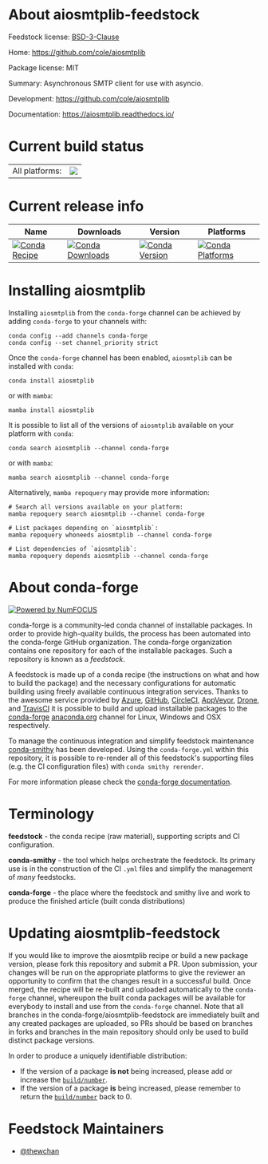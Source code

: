 About aiosmtplib-feedstock
==========================

Feedstock license: [BSD-3-Clause](https://github.com/conda-forge/aiosmtplib-feedstock/blob/main/LICENSE.txt)

Home: https://github.com/cole/aiosmtplib

Package license: MIT

Summary: Asynchronous SMTP client for use with asyncio.

Development: https://github.com/cole/aiosmtplib

Documentation: https://aiosmtplib.readthedocs.io/

Current build status
====================


<table><tr><td>All platforms:</td>
    <td>
      <a href="https://dev.azure.com/conda-forge/feedstock-builds/_build/latest?definitionId=29&branchName=main">
        <img src="https://dev.azure.com/conda-forge/feedstock-builds/_apis/build/status/aiosmtplib-feedstock?branchName=main">
      </a>
    </td>
  </tr>
</table>

Current release info
====================

| Name | Downloads | Version | Platforms |
| --- | --- | --- | --- |
| [![Conda Recipe](https://img.shields.io/badge/recipe-aiosmtplib-green.svg)](https://anaconda.org/conda-forge/aiosmtplib) | [![Conda Downloads](https://img.shields.io/conda/dn/conda-forge/aiosmtplib.svg)](https://anaconda.org/conda-forge/aiosmtplib) | [![Conda Version](https://img.shields.io/conda/vn/conda-forge/aiosmtplib.svg)](https://anaconda.org/conda-forge/aiosmtplib) | [![Conda Platforms](https://img.shields.io/conda/pn/conda-forge/aiosmtplib.svg)](https://anaconda.org/conda-forge/aiosmtplib) |

Installing aiosmtplib
=====================

Installing `aiosmtplib` from the `conda-forge` channel can be achieved by adding `conda-forge` to your channels with:

```
conda config --add channels conda-forge
conda config --set channel_priority strict
```

Once the `conda-forge` channel has been enabled, `aiosmtplib` can be installed with `conda`:

```
conda install aiosmtplib
```

or with `mamba`:

```
mamba install aiosmtplib
```

It is possible to list all of the versions of `aiosmtplib` available on your platform with `conda`:

```
conda search aiosmtplib --channel conda-forge
```

or with `mamba`:

```
mamba search aiosmtplib --channel conda-forge
```

Alternatively, `mamba repoquery` may provide more information:

```
# Search all versions available on your platform:
mamba repoquery search aiosmtplib --channel conda-forge

# List packages depending on `aiosmtplib`:
mamba repoquery whoneeds aiosmtplib --channel conda-forge

# List dependencies of `aiosmtplib`:
mamba repoquery depends aiosmtplib --channel conda-forge
```


About conda-forge
=================

[![Powered by
NumFOCUS](https://img.shields.io/badge/powered%20by-NumFOCUS-orange.svg?style=flat&colorA=E1523D&colorB=007D8A)](https://numfocus.org)

conda-forge is a community-led conda channel of installable packages.
In order to provide high-quality builds, the process has been automated into the
conda-forge GitHub organization. The conda-forge organization contains one repository
for each of the installable packages. Such a repository is known as a *feedstock*.

A feedstock is made up of a conda recipe (the instructions on what and how to build
the package) and the necessary configurations for automatic building using freely
available continuous integration services. Thanks to the awesome service provided by
[Azure](https://azure.microsoft.com/en-us/services/devops/), [GitHub](https://github.com/),
[CircleCI](https://circleci.com/), [AppVeyor](https://www.appveyor.com/),
[Drone](https://cloud.drone.io/welcome), and [TravisCI](https://travis-ci.com/)
it is possible to build and upload installable packages to the
[conda-forge](https://anaconda.org/conda-forge) [anaconda.org](https://anaconda.org/)
channel for Linux, Windows and OSX respectively.

To manage the continuous integration and simplify feedstock maintenance
[conda-smithy](https://github.com/conda-forge/conda-smithy) has been developed.
Using the ``conda-forge.yml`` within this repository, it is possible to re-render all of
this feedstock's supporting files (e.g. the CI configuration files) with ``conda smithy rerender``.

For more information please check the [conda-forge documentation](https://conda-forge.org/docs/).

Terminology
===========

**feedstock** - the conda recipe (raw material), supporting scripts and CI configuration.

**conda-smithy** - the tool which helps orchestrate the feedstock.
                   Its primary use is in the construction of the CI ``.yml`` files
                   and simplify the management of *many* feedstocks.

**conda-forge** - the place where the feedstock and smithy live and work to
                  produce the finished article (built conda distributions)


Updating aiosmtplib-feedstock
=============================

If you would like to improve the aiosmtplib recipe or build a new
package version, please fork this repository and submit a PR. Upon submission,
your changes will be run on the appropriate platforms to give the reviewer an
opportunity to confirm that the changes result in a successful build. Once
merged, the recipe will be re-built and uploaded automatically to the
`conda-forge` channel, whereupon the built conda packages will be available for
everybody to install and use from the `conda-forge` channel.
Note that all branches in the conda-forge/aiosmtplib-feedstock are
immediately built and any created packages are uploaded, so PRs should be based
on branches in forks and branches in the main repository should only be used to
build distinct package versions.

In order to produce a uniquely identifiable distribution:
 * If the version of a package **is not** being increased, please add or increase
   the [``build/number``](https://docs.conda.io/projects/conda-build/en/latest/resources/define-metadata.html#build-number-and-string).
 * If the version of a package **is** being increased, please remember to return
   the [``build/number``](https://docs.conda.io/projects/conda-build/en/latest/resources/define-metadata.html#build-number-and-string)
   back to 0.

Feedstock Maintainers
=====================

* [@thewchan](https://github.com/thewchan/)

